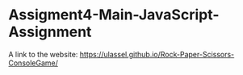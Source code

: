 # Assigment4-Main-JavaScript-Assignment
A link to the website: https://ulassel.github.io/Rock-Paper-Scissors-ConsoleGame/
